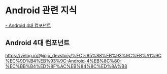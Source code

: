# Android 관련 지식
[- Android 4대 컴포넌트](#android-4대-컴포넌트)


## Android 4대 컴포넌트
https://velog.io/@jojo_devstory/%EC%95%88%EB%93%9C%EB%A1%9C%EC%9D%B4%EB%93%9C-Android-4%EB%8C%80-%EC%BB%B4%ED%8F%AC%EB%84%8C%ED%8A%B8
